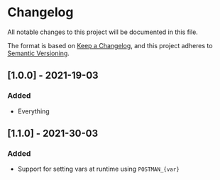 # Changelog

All notable changes to this project will be documented in this file.

The format is based on [Keep a Changelog](https://keepachangelog.com/en/1.0.0/),
and this project adheres to [Semantic Versioning](https://semver.org/spec/v2.0.0.html).

## [1.0.0] - 2021-19-03

### Added

- Everything

## [1.1.0] - 2021-30-03

### Added

- Support for setting vars at runtime using `POSTMAN_{var}`
